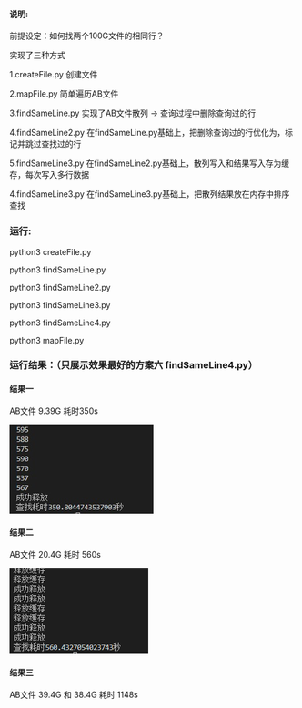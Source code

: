 #### 说明:
前提设定：如何找两个100G文件的相同行？

实现了三种方式

1.createFile.py 创建文件

2.mapFile.py 简单遍历AB文件

3.findSameLine.py 实现了AB文件散列 -> 查询过程中删除查询过的行

4.findSameLine2.py 在findSameLine.py基础上，把删除查询过的行优化为，标记并跳过查找过的行

5.findSameLine3.py 在findSameLine2.py基础上，散列写入和结果写入存为缓存，每次写入多行数据

4.findSameLine3.py 在findSameLine3.py基础上，把散列结果放在内存中排序查找


### 运行:

python3 createFile.py

python3 findSameLine.py

python3 findSameLine2.py

python3 findSameLine3.py

python3 findSameLine4.py

python3 mapFile.py


### 运行结果：（只展示效果最好的方案六 findSameLine4.py）

#### 结果一

AB文件 9.39G 耗时350s

![image](https://github.com/1036875207/BigTextFindLine/blob/master/images/WechatIMG2.jpeg)

#### 结果二

AB文件 20.4G 耗时 560s

![image](https://github.com/1036875207/BigTextFindLine/blob/master/images/WechatIMG1.png)

#### 结果三

AB文件 39.4G 和 38.4G 耗时 1148s